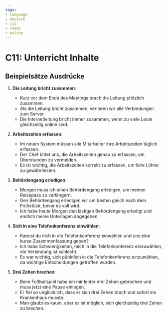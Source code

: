```yaml
---
tags:
- language
- deutsch
- c11
- ready
- online
---
```


# C11: Unterricht Inhalte

## Beispielsätze Ausdrücke

1. __Die Leitung bricht zusammen__:
   - Kurz vor dem Ende des Meetings brach die Leitung plötzlich zusammen.
   - Als die Leitung bricht zusammen, verlieren wir alle Verbindungen zum Server.
   - Die Internetleitung bricht immer zusammen, wenn zu viele Leute gleichzeitig online sind.

2. __Arbeitszeiten erfassen__:
   - Im neuen System müssen alle Mitarbeiter ihre Arbeitszeiten täglich erfassen.
   - Der Chef bittet uns, die Arbeitszeiten genau zu erfassen, um Überstunden zu vermeiden.
   - Es ist wichtig, die Arbeitszeiten korrekt zu erfassen, um faire Löhne zu gewährleisten.

3. __Behördengang erledigen__:
   - Morgen muss ich einen Behördengang erledigen, um meinen Reisepass zu verlängern.
   - Den Behördengang erledigen wir am besten gleich nach dem Frühstück, bevor es voll wird.
   - Ich habe heute Morgen den lästigen Behördengang erledigt und endlich meine Unterlagen abgegeben.

4. __Sich in eine Telefonkonferenz einwählen__:
   - Kannst du dich in die Telefonkonferenz einwählen und uns eine kurze Zusammenfassung geben?
   - Ich habe Schwierigkeiten, mich in die Telefonkonferenz einzuwählen, die Verbindung ist schlecht.
   - Es war wichtig, sich pünktlich in die Telefonkonferenz einzuwählen, da wichtige Entscheidungen getroffen wurden.

5. __Drei Zehen brechen__:
   - Beim Fußballspiel habe ich mir leider drei Zehen gebrochen und muss jetzt eine Pause einlegen.
   - Er fiel so unglücklich, dass er sich drei Zehen brach und sofort ins Krankenhaus musste.
   - Man glaubt es kaum, aber es ist möglich, sich gleichzeitig drei Zehen zu brechen.
